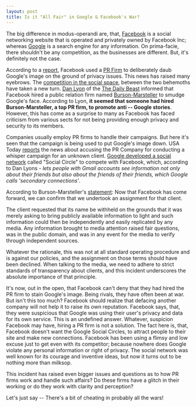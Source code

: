 ```yaml
---
layout: post
title: Is it "All Fair" in Google & Facebook's War?
---
```


The big difference in modus-operandi are, that, <a href="http://facebook.com/">Facebook</a> is a social networking website that is operated and privately owned by Facebook Inc; whereas <a href="http://www.google.com/">Google</a> is a search engine for any information. On prima-facie, there shouldn't be any competition, as the businesses are different. But, it's definitely not the case. 

According to a <a href="http://www.thedailybeast.com/blogs-and-stories/2011-05-12/facebook-busted-in-clumsy-smear-attempt-on-google/">report</a>, Facebook used a <a href="http://en.wikipedia.org/wiki/Public_relations">PR Firm</a> to deliberately daub Google's image on the ground of privacy issues. This news has raised many eyebrows. The <a href="http://www.watblog.com/2011/03/31/google-1-button-rolling-out-today-to-take-on-facebook-like/">competition in the social space</a>, between the two behemoths have taken a new turn. <a href="http://www.thedailybeast.com/author/dan-lyons/">Dan Lyon</a> of the <a href="http://www.thedailybeast.com/">The Daily Beast</a> informed that Facebook hired a public relation firm named <a href="http://www.burson-marsteller.com/default.aspx">Burson-Marsteller</a> to smudge Google's face. According to Lyon, <strong>it seemed that someone had hired Burson-Marsteller, a top PR firm, to promote anti -- Google stories</strong>. However, this has come as a surprise to many as Facebook has faced criticism from various sects for not being providing enough privacy and security to its members.

Companies usually employ PR firms to handle their campaigns. But here it's seen that the campaign is being used to put Google's image down. USA Today <a href="http://www.usatoday.com/money/media/2011-05-06-google_n.htm">reports</a> the news about accusing the PR Company for conducting a whisper campaign for an unknown client. <a href="http://googleblog.blogspot.com/2009/10/introducing-google-social-search-i.html">Google developed a social network</a> called "Social Circle" to compete with Facebook, which, according to Dan Lyons - <em>lets people with Gmail accounts see information not only about their friends but also about the friends of their friends, which Google calls 'secondary connections'</em>.

According to Burson-Marsteller's <a href="http://www.mediabistro.com/prnewser/b-m-says-facebook-assignment-should-have-been-declined_b20772">statement</a>: Now that Facebook has come forward, we can confirm that we undertook an assignment for that client. 

The client requested that its name be withheld on the grounds that it was merely asking to bring publicly available information to light and such information could then be independently and easily replicated by any media. Any information brought to media attention raised fair questions, was in the public domain, and was in any event for the media to verify through independent sources. 

Whatever the rationale, this was not at all standard operating procedure and is against our policies, and the assignment on those terms should have been declined. When talking to the media, we need to adhere to strict standards of transparency about clients, and this incident underscores the absolute importance of that principle.

It's now, out in the open, that Facebook can't deny that they had hired the PR firm to stain Google's image. Being rivals, they have often been at war. But isn't this too much? Facebook should realize that defacing another company will not help it to raise its own reputation. Facebook says, that, they were suspicious that Google was using their user's privacy and data for its own service. This is an undefined answer. Whatever, suspicion Facebook may have, hiring a PR firm is not a solution. The fact here is, that, Facebook doesn't want the Google Social Circles, to attract people to their site and make new connections. Facebook has been using a flimsy and low excuse just to get even with its competitor; because nowhere does Google violate any personal information or right of privacy. The social network was well known for its courage and inventive ideas, but now it turns out to be nothing more than milksop.

This incident has raised even bigger issues and questions as to how PR firms work and handle such affairs? Do these firms have a glitch in their working or do they work with clarity and perception? 

Let's just say -- There's a bit of cheating in probably all the wars!

